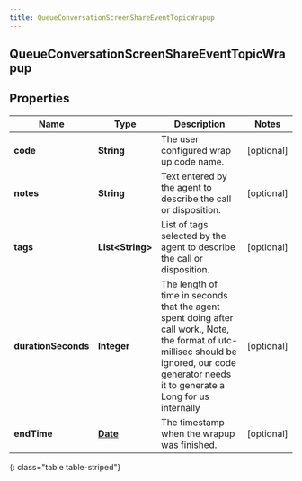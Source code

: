 ```yaml
---
title: QueueConversationScreenShareEventTopicWrapup
---
```


## QueueConversationScreenShareEventTopicWrapup

## Properties

| Name                | Type                                        | Description                                                                                                                                                                                     | Notes      |
| ------------------- | ------------------------------------------- | ----------------------------------------------------------------------------------------------------------------------------------------------------------------------------------------------- | ---------- |
| **code**            | <!----><!---->**String**<!---->             | The user configured wrap up code name.                                                                                                                                                          | [optional] |
| **notes**           | <!----><!---->**String**<!---->             | Text entered by the agent to describe the call or disposition.                                                                                                                                  | [optional] |
| **tags**            | <!----><!---->**List&lt;String&gt;**<!----> | List of tags selected by the agent to describe the call or disposition.                                                                                                                         | [optional] |
| **durationSeconds** | <!----><!---->**Integer**<!---->            | The length of time in seconds that the agent spent doing after call work., Note, the format of utc-millisec should be ignored, our code generator needs it to generate a Long for us internally | [optional] |
| **endTime**         | <!----><!---->[**Date**](Date.md)<!---->    | The timestamp when the wrapup was finished.                                                                                                                                                     | [optional] |

{: class="table table-striped"}
